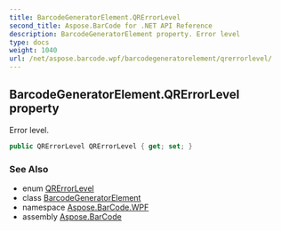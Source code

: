 ```yaml
---
title: BarcodeGeneratorElement.QRErrorLevel
second_title: Aspose.BarCode for .NET API Reference
description: BarcodeGeneratorElement property. Error level
type: docs
weight: 1040
url: /net/aspose.barcode.wpf/barcodegeneratorelement/qrerrorlevel/
---
```

## BarcodeGeneratorElement.QRErrorLevel property

Error level.

```csharp
public QRErrorLevel QRErrorLevel { get; set; }
```

### See Also

* enum [QRErrorLevel](../../../aspose.barcode.generation/qrerrorlevel/)
* class [BarcodeGeneratorElement](../)
* namespace [Aspose.BarCode.WPF](../../barcodegeneratorelement/)
* assembly [Aspose.BarCode](../../../)



